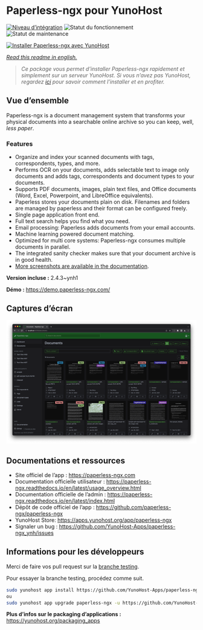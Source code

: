<!--
N.B.: This README was automatically generated by https://github.com/YunoHost/apps/tree/master/tools/README-generator
It shall NOT be edited by hand.
-->

# Paperless-ngx pour YunoHost

[![Niveau d’intégration](https://dash.yunohost.org/integration/paperless-ngx.svg)](https://dash.yunohost.org/appci/app/paperless-ngx) ![Statut du fonctionnement](https://ci-apps.yunohost.org/ci/badges/paperless-ngx.status.svg) ![Statut de maintenance](https://ci-apps.yunohost.org/ci/badges/paperless-ngx.maintain.svg)

[![Installer Paperless-ngx avec YunoHost](https://install-app.yunohost.org/install-with-yunohost.svg)](https://install-app.yunohost.org/?app=paperless-ngx)

*[Read this readme in english.](./README.md)*

> *Ce package vous permet d’installer Paperless-ngx rapidement et simplement sur un serveur YunoHost.
Si vous n’avez pas YunoHost, regardez [ici](https://yunohost.org/#/install) pour savoir comment l’installer et en profiter.*

## Vue d’ensemble

Paperless-ngx is a document management system that transforms your physical documents into a searchable online archive so you can keep, well, *less paper*.

### Features

* Organize and index your scanned documents with tags, correspondents, types, and more.
* Performs OCR on your documents, adds selectable text to image only documents and adds tags, correspondents and document types to your documents.
* Supports PDF documents, images, plain text files, and Office documents (Word, Excel, Powerpoint, and LibreOffice equivalents).
* Paperless stores your documents plain on disk. Filenames and folders are managed by paperless and their format can be configured freely.
* Single page application front end.
* Full text search helps you find what you need.
* Email processing: Paperless adds documents from your email accounts.
* Machine learning powered document matching.
* Optimized for multi core systems: Paperless-ngx consumes multiple documents in parallel.
* The integrated sanity checker makes sure that your document archive is in good health.
* [More screenshots are available in the documentation](https://paperless-ngx.readthedocs.io/en/latest/screenshots.html).


**Version incluse :** 2.4.3~ynh1

**Démo :** https://demo.paperless-ngx.com/

## Captures d’écran

![Capture d’écran de Paperless-ngx](./doc/screenshots/documents-wchrome-dark.png)

## Documentations et ressources

* Site officiel de l’app : <https://paperless-ngx.com>
* Documentation officielle utilisateur : <https://paperless-ngx.readthedocs.io/en/latest/usage_overview.html>
* Documentation officielle de l’admin : <https://paperless-ngx.readthedocs.io/en/latest/index.html>
* Dépôt de code officiel de l’app : <https://github.com/paperless-ngx/paperless-ngx>
* YunoHost Store: <https://apps.yunohost.org/app/paperless-ngx>
* Signaler un bug : <https://github.com/YunoHost-Apps/paperless-ngx_ynh/issues>

## Informations pour les développeurs

Merci de faire vos pull request sur la [branche testing](https://github.com/YunoHost-Apps/paperless-ngx_ynh/tree/testing).

Pour essayer la branche testing, procédez comme suit.

``` bash
sudo yunohost app install https://github.com/YunoHost-Apps/paperless-ngx_ynh/tree/testing --debug
ou
sudo yunohost app upgrade paperless-ngx -u https://github.com/YunoHost-Apps/paperless-ngx_ynh/tree/testing --debug
```

**Plus d’infos sur le packaging d’applications :** <https://yunohost.org/packaging_apps>